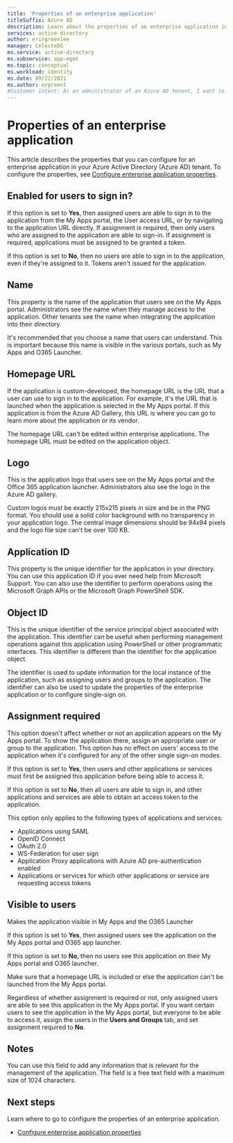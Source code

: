 ```yaml
---
title: 'Properties of an enterprise application'
titleSuffix: Azure AD
description: Learn about the properties of an enterprise application in Azure Active Directory.
services: active-directory
author: eringreenlee
manager: CelesteDG
ms.service: active-directory
ms.subservice: app-mgmt
ms.topic: conceptual
ms.workload: identity
ms.date: 09/22/2021
ms.author: ergreenl
#Customer intent: As an administrator of an Azure AD tenant, I want to learn more about the properties of an enterprise application that I can configure.
---
```


# Properties of an enterprise application

This article describes the properties that you can configure for an enterprise application in your Azure Active Directory (Azure AD) tenant. To configure the properties, see [Configure enterprise application properties](add-application-portal-configure.md).

## Enabled for users to sign in? 

If this option is set to **Yes**, then assigned users are able to sign in to the application from the My Apps portal, the User access URL, or by navigating to the application URL directly. If assignment is required, then only users who are assigned to the application are able to sign-in. If assignment is required, applications must be assigned to be granted a token.

If this option is set to **No**, then no users are able to sign in to the application, even if they're assigned to it. Tokens aren't issued for the application.  

## Name 

This property is the name of the application that users see on the My Apps portal. Administrators see the name when they manage access to the application. Other tenants see the name when integrating the application into their directory. 

It's recommended that you choose a name that users can understand. This is important because this name is visible in the various portals, such as My Apps and O365 Launcher. 

## Homepage URL 

If the application is custom-developed, the homepage URL is the URL that a user can use to sign in to the application. For example, it's the URL that is launched when the application is selected in the My Apps portal. If this application is from the Azure AD Gallery, this URL is where you can go to learn more about the application or its vendor. 

The homepage URL can't be edited within enterprise applications. The homepage URL must be edited on the application object. 

## Logo 

This is the application logo that users see on the My Apps portal and the Office 365 application launcher. Administrators also see the logo in the Azure AD gallery.

Custom logos must be exactly 215x215 pixels in size and be in the PNG format. You should use a solid color background with no transparency in your application logo. The central image dimensions should be 94x94 pixels and the logo file size can't be over 100 KB.

## Application ID 

This property is the unique identifier for the application in your directory. You can use this application ID if you ever need help from Microsoft Support. You can also use the identifier to perform operations using the Microsoft Graph APIs or the Microsoft Graph PowerShell SDK.

## Object ID 

This is the unique identifier of the service principal object associated with the application. This identifier can be useful when performing management operations against this application using PowerShell or other programmatic interfaces. This identifier is different than the identifier for the application object. 

The identifier is used to update information for the local instance of the application, such as assigning users and groups to the application. The identifier can also be used to update the properties of the enterprise application or to configure single-sign on. 

## Assignment required 

This option doesn't affect whether or not an application appears on the My Apps portal. To show the application there, assign an appropriate user or group to the application. This option has no effect on users' access to the application when it's configured for any of the other single sign-on modes. 

If this option is set to **Yes**, then users and other applications or services must first be assigned this application before being able to access it. 
 
If this option is set to **No**, then all users are able to sign in, and other applications and services are able to obtain an access token to the application. 
 
This option only applies to the following types of applications and services: 
- Applications using SAML
- OpenID Connect
- OAuth 2.0
- WS-Federation for user sign
- Application Proxy applications with Azure AD pre-authentication enabled
- Applications or services for which other applications or service are requesting access tokens 

## Visible to users 

Makes the application visible in My Apps and the O365 Launcher 

If this option is set to **Yes**, then assigned users see the application on the My Apps portal and O365 app launcher. 

If this option is set to **No**, then no users see this application on their My Apps portal and O365 launcher. 

Make sure that a homepage URL is included or else the application can't be launched from the My Apps portal.

Regardless of whether assignment is required or not, only assigned users are able to see this application in the My Apps portal. If you want certain users to see the application in the My Apps portal, but everyone to be able to access it, assign the users in the **Users and Groups** tab, and set assignment required to **No**. 

## Notes 

You can use this field to add any information that is relevant for the management of the application. The field is a free text field with a maximum size of 1024 characters. 

## Next steps

Learn where to go to configure the properties of an enterprise application.

- [Configure enterprise application properties](add-application-portal-configure.md)
